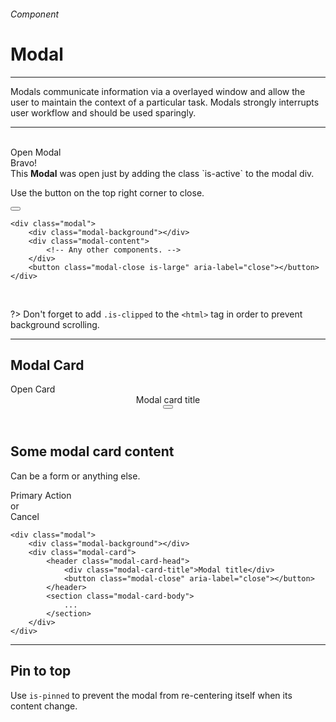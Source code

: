 <h6 class="subtitle is-6 is-uppercase has-text-grey">Component</h6><h1 class="title is-1 is-family-secondary">Modal</h1>
<hr class="is-visible is-size-3">
<p class="subtitle is-5 is-family-secondary">
    <span class="has-text-weight-semibold">Modals</span> communicate information via a overlayed window and allow the user to maintain the context of a particular task. Modals strongly interrupts user workflow and should be used sparingly.</span>
</p>
<hr class="is-visible is-size-3"><br>

<div class="box is-well is-large has-text-centered is-marginless">
    <div onclick="openModal('')" class="button is-primary is-beefy is-glowing">Open Modal</div>
</div>
<div id="js-modal" class="modal">
    <div class="modal-background" onclick="closeModal('')"></div>
    <div class="modal-content">
        <div class="box is-white is-large has-text-centered">
            <div class="title is-spaced is-2">Bravo!</div>
            <div class="subtitle is-6">This <strong>Modal</strong> was open just by adding the class `is-active` to the modal div.</div>
            <p class="has-text-grey has-text-weight-semibold">Use the button on the top right corner to close.</p>
        </div>
    </div>
    <button onclick="closeModal('')" class="modal-close is-large" aria-label="close"></button>
</div>

    <div class="modal">
        <div class="modal-background"></div>
        <div class="modal-content">
            <!-- Any other components. -->
        </div>
        <button class="modal-close is-large" aria-label="close"></button>
    </div>
<br>

?> Don't forget to add `.is-clipped` to the `<html>` tag in order to prevent background scrolling.

<hr class="is-size-1 is-visible">

<h2 class="title is-3 is-family-sans-serif">Modal Card</h2>

<div class="box is-well is-large has-text-centered is-marginless">
    <div onclick="openModal(1)" class="button is-beefy is-dark is-glowing">Open Card</div>
</div>
<div id="js-modal1" class="modal">
    <div class="modal-background"></div>
    <div class="modal-card">
        <header class="modal-card-head">
            <div class="modal-card-title">
                Modal card title
            </div>
            <button onclick="closeModal(1)" class="delete" aria-label="close"></button>
        </header>
        <section class="modal-card-body">
            <h2 class="title">Some modal card content</h2>
            <p class="subtitle is-italic is-size-5 has-text-grey">Can be a form or anything else.</p>
        </section>
        <footer class="modal-card-foot has-text-right">
            <div class="button is-primary is-beefy">Primary Action</div>
            <div class="button is-static">or</div>
            <div onclick="closeModal(1)" class="button is-text">Cancel</div>
        </footer>
    </div>
</div>

    <div class="modal">
        <div class="modal-background"></div>
        <div class="modal-card">
            <header class="modal-card-head">
                <div class="modal-card-title">Modal title</div>
                <button class="modal-close" aria-label="close"></button>
            </header>
            <section class="modal-card-body">
                ...
            </section>
        </div>
    </div>
<hr class="is-size-1 is-visible">

<h2 class="title is-3 is-family-sans-serif">Pin to top</h2>

Use `is-pinned` to prevent the modal from re-centering itself when its content change.
